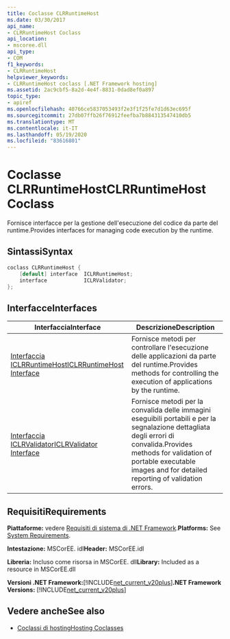 ```yaml
---
title: Coclasse CLRRuntimeHost
ms.date: 03/30/2017
api_name:
- CLRRuntimeHost Coclass
api_location:
- mscoree.dll
api_type:
- COM
f1_keywords:
- CLRRuntimeHost
helpviewer_keywords:
- CLRRuntimeHost coclass [.NET Framework hosting]
ms.assetid: 2ac9cbf5-8a2d-4e4f-8831-0dad8ef0a897
topic_type:
- apiref
ms.openlocfilehash: 40766ce5837053493f2e3f1f25fe7d1d63ec695f
ms.sourcegitcommit: 27db07ffb26f76912feefba7b884313547410db5
ms.translationtype: MT
ms.contentlocale: it-IT
ms.lasthandoff: 05/19/2020
ms.locfileid: "83616801"
---
```

# <a name="clrruntimehost-coclass"></a><span data-ttu-id="593bd-102">Coclasse CLRRuntimeHost</span><span class="sxs-lookup"><span data-stu-id="593bd-102">CLRRuntimeHost Coclass</span></span>
<span data-ttu-id="593bd-103">Fornisce interfacce per la gestione dell'esecuzione del codice da parte del runtime.</span><span class="sxs-lookup"><span data-stu-id="593bd-103">Provides interfaces for managing code execution by the runtime.</span></span>  
  
## <a name="syntax"></a><span data-ttu-id="593bd-104">Sintassi</span><span class="sxs-lookup"><span data-stu-id="593bd-104">Syntax</span></span>  
  
```cpp  
coclass CLRRuntimeHost {  
    [default] interface  ICLRRuntimeHost;  
    interface            ICLRValidator;  
};  
```  
  
## <a name="interfaces"></a><span data-ttu-id="593bd-105">Interfacce</span><span class="sxs-lookup"><span data-stu-id="593bd-105">Interfaces</span></span>  
  
|<span data-ttu-id="593bd-106">Interfaccia</span><span class="sxs-lookup"><span data-stu-id="593bd-106">Interface</span></span>|<span data-ttu-id="593bd-107">Descrizione</span><span class="sxs-lookup"><span data-stu-id="593bd-107">Description</span></span>|  
|---------------|-----------------|  
|[<span data-ttu-id="593bd-108">Interfaccia ICLRRuntimeHost</span><span class="sxs-lookup"><span data-stu-id="593bd-108">ICLRRuntimeHost Interface</span></span>](iclrruntimehost-interface.md)|<span data-ttu-id="593bd-109">Fornisce metodi per controllare l'esecuzione delle applicazioni da parte del runtime.</span><span class="sxs-lookup"><span data-stu-id="593bd-109">Provides methods for controlling the execution of applications by the runtime.</span></span>|  
|[<span data-ttu-id="593bd-110">Interfaccia ICLRValidator</span><span class="sxs-lookup"><span data-stu-id="593bd-110">ICLRValidator Interface</span></span>](iclrvalidator-interface.md)|<span data-ttu-id="593bd-111">Fornisce metodi per la convalida delle immagini eseguibili portabili e per la segnalazione dettagliata degli errori di convalida.</span><span class="sxs-lookup"><span data-stu-id="593bd-111">Provides methods for validation of portable executable images and for detailed reporting of validation errors.</span></span>|  
  
## <a name="requirements"></a><span data-ttu-id="593bd-112">Requisiti</span><span class="sxs-lookup"><span data-stu-id="593bd-112">Requirements</span></span>  
 <span data-ttu-id="593bd-113">**Piattaforme:** vedere [Requisiti di sistema di .NET Framework](../../get-started/system-requirements.md).</span><span class="sxs-lookup"><span data-stu-id="593bd-113">**Platforms:** See [System Requirements](../../get-started/system-requirements.md).</span></span>  
  
 <span data-ttu-id="593bd-114">**Intestazione:** MSCorEE. idl</span><span class="sxs-lookup"><span data-stu-id="593bd-114">**Header:** MSCorEE.idl</span></span>  
  
 <span data-ttu-id="593bd-115">**Libreria:** Incluso come risorsa in MSCorEE. dll</span><span class="sxs-lookup"><span data-stu-id="593bd-115">**Library:** Included as a resource in MSCorEE.dll</span></span>  
  
 <span data-ttu-id="593bd-116">**Versioni .NET Framework:**[!INCLUDE[net_current_v20plus](../../../../includes/net-current-v20plus-md.md)]</span><span class="sxs-lookup"><span data-stu-id="593bd-116">**.NET Framework Versions:** [!INCLUDE[net_current_v20plus](../../../../includes/net-current-v20plus-md.md)]</span></span>  
  
## <a name="see-also"></a><span data-ttu-id="593bd-117">Vedere anche</span><span class="sxs-lookup"><span data-stu-id="593bd-117">See also</span></span>

- [<span data-ttu-id="593bd-118">Coclassi di hosting</span><span class="sxs-lookup"><span data-stu-id="593bd-118">Hosting Coclasses</span></span>](hosting-coclasses.md)
